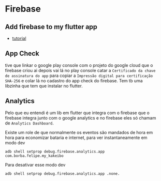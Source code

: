 # Firebase

## Add firebase to my flutter app

- [tutorial](https://firebase.google.com/docs/flutter/setup?platform=android)

## App Check

tive que linkar o google play console com o projeto do google cloud que o firebase criou
ai depois vai lá no play console catar a `Certificado da chave de assinatura do app` para copiar a `Impressão digital para certificação SHA-256` e colar lá no cadastro do app check do firebase.
Tem tb uma libzinha que tem que instalar no flutter.

## Analytics

Pelo que eu entendi é um lib em flutter que integra com o firebase que o firebase integra junto com o google analytics e no firebase eles só chamam de `Analytics Dashboard`.

Existe um role de que normalmente os eventos são mandados de hora em hora para economizar bataria e internet, para ver instantaneamente em modo dev

```console
adb shell setprop debug.firebase.analytics.app com.borba.felipe.my_kakeibo
```

Para desativar esse modo dev

```console
adb shell setprop debug.firebase.analytics.app .none.
```

